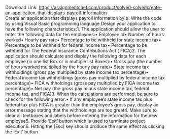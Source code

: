 Download Link: https://assignmentchef.com/product/solved-solvedcreate-an-application-that-displays-payroll-information
<br>
Create an application that displays payroll information by:b. Write the code by using Visual Basic programming language.Design your application to have the following characteristics:1. The application should allow the user to enter the following data for ten employees:• Employee Id• Number of hours worked• Hourly pay rate• Percentage to be withheld for state income tax• Percentage to be withheld for federal income tax• Percentage to be withheld for The Federal Insurance Contributions Act ( FICA)2. The application should calculate and display the following data for each employee (in one list Box or in multiple list Boxes):• Gross pay (the number of hours worked multiplied by the hourly pay rate)• State income tax withholdings (gross pay multiplied by state income tax percentage)• Federal income tax withholdings (gross pay multiplied by federal income tax percentage)• FICA withholdings (gross pay multiplied by FICA income tax percentage)• Net pay (the gross pay minus state income tax, federal income tax, and FICA)3. When the calculations are performed, be sure to check for the following error:• If any employee’s state income tax plus federal tax plus FICA is greater than the employee’s gross pay, display an error message stating that the withholdings are too great4. Make sure to clear all textboxes and labels before entering the information for the new employee5. Provide ‘Exit’ button which is used to terminate project execution6. Hitting the [Esc] key should produce the same effect as clicking the ‘Exit’ button